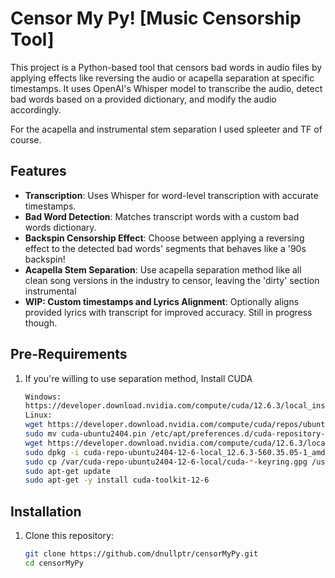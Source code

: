 # Censor My Py! [Music Censorship Tool]

This project is a Python-based tool that censors bad words in audio files by applying effects like reversing the audio or acapella separation at specific timestamps. It uses OpenAI's Whisper model to transcribe the audio, detect bad words based on a provided dictionary, and modify the audio accordingly.

For the acapella and instrumental stem separation I used spleeter and TF of course.

## Features
- **Transcription**: Uses Whisper for word-level transcription with accurate timestamps.
- **Bad Word Detection**: Matches transcript words with a custom bad words dictionary.
- **Backspin Censorship Effect**: Choose between applying a reversing effect to the detected bad words' segments that behaves like a '90s backspin!
- **Acapella Stem Separation**: Use acapella separation method like all clean song versions in the industry to censor, leaving the 'dirty' section instrumental
- **WIP: Custom timestamps and Lyrics Alignment**: Optionally aligns provided lyrics with transcript for improved accuracy. Still in progress though.


## Pre-Requirements
1. If you're willing to use separation method, Install CUDA
   ```bash
   Windows:
   https://developer.download.nvidia.com/compute/cuda/12.6.3/local_installers/cuda_12.6.3_561.17_windows.exe
   Linux:
   wget https://developer.download.nvidia.com/compute/cuda/repos/ubuntu2404/x86_64/cuda-ubuntu2404.pin
   sudo mv cuda-ubuntu2404.pin /etc/apt/preferences.d/cuda-repository-pin-600
   wget https://developer.download.nvidia.com/compute/cuda/12.6.3/local_installers/cuda-repo-ubuntu2404-12-6-local_12.6.3-560.35.05-1_amd64.deb
   sudo dpkg -i cuda-repo-ubuntu2404-12-6-local_12.6.3-560.35.05-1_amd64.deb
   sudo cp /var/cuda-repo-ubuntu2404-12-6-local/cuda-*-keyring.gpg /usr/share/keyrings/
   sudo apt-get update
   sudo apt-get -y install cuda-toolkit-12-6
## Installation
1. Clone this repository:
   ```bash
   git clone https://github.com/dnullptr/censorMyPy.git
   cd censorMyPy
